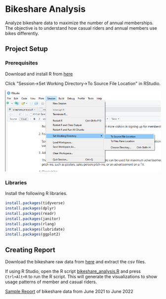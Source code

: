 # Bikeshare Analysis

Analyze bikeshare data to maximize the number of annual memberships. The objective is to understand how casual riders and annual members use bikes differently.

## Project Setup

### Prerequisites

Download and install R from [here](https://cran.r-project.org/mirrors.html)

Click "Session->Set Working Directory->To Source File Location" in RStudio.

![screenshot](screenshot1.png)

### Libraries

Install the following R libraries.

```r
install.packages(tidyverse)
install.packages(dplyr)
install.packages(readr)
install.packages(janitor)
install.packages(rlang)
install.packages(lubridate)
install.packages(ggplot2)
```

## Creating Report

Download the bikeshare raw data from [here](https://divvy-tripdata.s3.amazonaws.com/index.html) and extract the csv files.

If using R Studio, open the R script [bikeshare_analysis.R](bikeshare_analysis.R) and press `Ctrl+Alt+R` to run the R script. This will generate the visualizations to show usage patterns of member and casual riders.

[Sample Report](Cyclist_Analysis_summary.md) of bikeshare data from June 2021 to June 2022